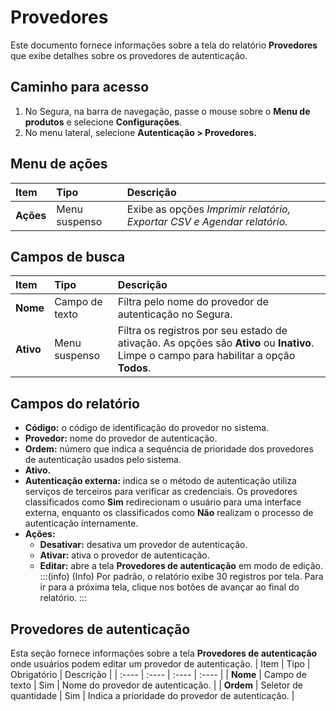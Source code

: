 # Provedores

Este documento fornece informações sobre a tela do relatório **Provedores** que exibe detalhes sobre os provedores de autenticação.

## Caminho para acesso
1. No Segura, na barra de navegação, passe o mouse sobre o **Menu de produtos** e selecione **Configurações**.  
2. No menu lateral, selecione **Autenticação \> Provedores.**

## Menu de ações
| Item | Tipo | Descrição |
| :---- | :---- | :---- |
| **Ações** | Menu suspenso | Exibe as opções *Imprimir relatório, Exportar CSV e Agendar relatório.* |

## Campos de busca
| Item | Tipo | Descrição |
| :---- | :---- | :---- |
| **Nome** | Campo de texto | Filtra pelo nome do provedor de autenticação no Segura. |
| **Ativo** | Menu suspenso | Filtra os registros por seu estado de ativação. As opções são **Ativo** ou **Inativo**. Limpe o campo para habilitar a opção **Todos**. |

## Campos do relatório
* **Código:** o código de identificação do provedor no sistema.  
* **Provedor:** nome do provedor de autenticação.  
* **Ordem:** número que indica a sequência de prioridade dos provedores de autenticação usados pelo sistema.   
* **Ativo.**  
* **Autenticação externa:** indica se o método de autenticação utiliza serviços de terceiros para verificar as credenciais. Os provedores classificados como **Sim** redirecionam o usuário para uma interface externa, enquanto os classificados como **Não** realizam o processo de autenticação internamente.  
* **Ações:**  
  * **Desativar:** desativa um provedor de autenticação.  
  * **Ativar:** ativa o provedor de autenticação.  
  * **Editar:** abre a tela **Provedores de autenticação** em modo de edição.
:::(info) (Info)
Por padrão, o relatório exibe 30 registros por tela. Para ir para a próxima tela, clique nos botões de avançar ao final do relatório.
:::

## Provedores de autenticação
Esta seção fornece informações sobre a tela **Provedores de autenticação** onde usuários podem editar um provedor de autenticação.
| Item | Tipo | Obrigatório | Descrição |
| :---- | :---- | :---- | :---- |
| **Nome** | Campo de texto | Sim | Nome do provedor de autenticação. |
| **Ordem** | Seletor de quantidade | Sim | Indica a prioridade do provedor de autenticação. |

